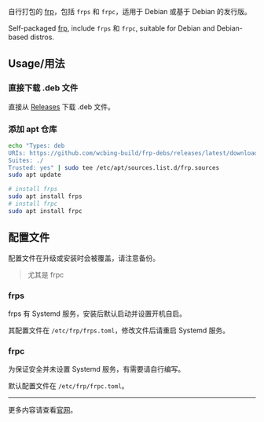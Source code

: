 自行打包的 [frp](https://github.com/fatedier/frp)，包括 `frps` 和 `frpc`，适用于 Debian 或基于 Debian 的发行版。

Self-packaged [frp](https://github.com/fatedier/frp), include `frps` 和 `frpc`, suitable for Debian and Debian-based distros.


## Usage/用法

### 直接下载 .deb 文件

直接从 [Releases](https://github.com/wcbing-build/frp-debs/releases) 下载 .deb 文件。

### 添加 apt 仓库

```sh
echo "Types: deb
URIs: https://github.com/wcbing-build/frp-debs/releases/latest/download/
Suites: ./
Trusted: yes" | sudo tee /etc/apt/sources.list.d/frp.sources
sudo apt update

# install frps
sudo apt install frps
# install frpc
sudo apt install frpc
```

## 配置文件

配置文件在升级或安装时会被覆盖，请注意备份。

> 尤其是 frpc

### frps

frps 有 Systemd 服务，安装后默认启动并设置开机自启。

其配置文件在 `/etc/frp/frps.toml`，修改文件后请重启 Systemd 服务。

### frpc

为保证安全并未设置 Systemd 服务，有需要请自行编写。

默认配置文件在 `/etc/frp/frpc.toml`。

---

更多内容请查看[官网](https://gofrp.org/zh-cn/)。
